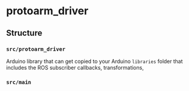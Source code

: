 # protoarm_driver

## Structure

### `src/protoarm_driver`
Arduino library that can get copied to your Arduino `libraries` folder that includes the ROS subscriber callbacks, transformations, 

### `src/main`


